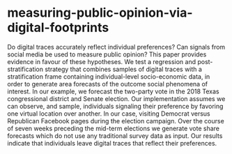 # measuring-public-opinion-via-digital-footprints
Do digital traces accurately reflect individual preferences? Can signals from social media be used to measure public opinion? This paper provides evidence in favour of these hypotheses. We test a regression and post-stratification strategy that combines samples of digital traces with a stratification frame containing individual-level socio-economic data, in order to generate area forecasts of the outcome social phenomena of interest. In our example, we forecast the two-party vote in the 2018 Texas congressional district and Senate election. Our implementation assumes we can observe, and sample, individuals signaling their preference by favoring one virtual location over another. In our case, visiting Democrat versus Republican Facebook pages during the election campaign. Over the course of seven weeks preceding the mid-term elections we generate vote share forecasts which do not use any traditional survey data as input. Our results indicate that individuals leave digital traces that reflect their preferences.
